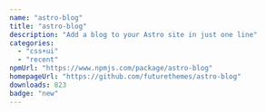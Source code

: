 ```yaml
---
name: "astro-blog"
title: "astro-blog"
description: "Add a blog to your Astro site in just one line"
categories:
  - "css+ui"
  - "recent"
npmUrl: "https://www.npmjs.com/package/astro-blog"
homepageUrl: "https://github.com/futurethemes/astro-blog"
downloads: 823
badge: "new"
---
```

